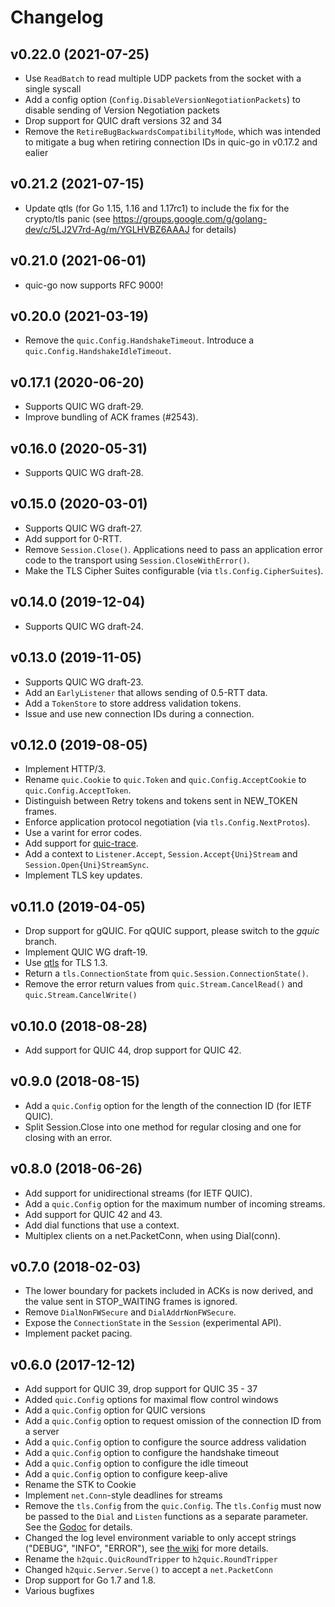 # Changelog

## v0.22.0 (2021-07-25)

- Use `ReadBatch` to read multiple UDP packets from the socket with a single syscall
- Add a config option (`Config.DisableVersionNegotiationPackets`) to disable sending of Version Negotiation packets
- Drop support for QUIC draft versions 32 and 34
- Remove the `RetireBugBackwardsCompatibilityMode`, which was intended to mitigate a bug when retiring connection IDs in quic-go in v0.17.2 and ealier

## v0.21.2 (2021-07-15)

- Update qtls (for Go 1.15, 1.16 and 1.17rc1) to include the fix for the crypto/tls panic (see https://groups.google.com/g/golang-dev/c/5LJ2V7rd-Ag/m/YGLHVBZ6AAAJ for details)

## v0.21.0 (2021-06-01)

- quic-go now supports RFC 9000!

## v0.20.0 (2021-03-19)

- Remove the `quic.Config.HandshakeTimeout`. Introduce a `quic.Config.HandshakeIdleTimeout`.

## v0.17.1 (2020-06-20)

- Supports QUIC WG draft-29.
- Improve bundling of ACK frames (#2543).

## v0.16.0 (2020-05-31)

- Supports QUIC WG draft-28.

## v0.15.0 (2020-03-01)

- Supports QUIC WG draft-27.
- Add support for 0-RTT.
- Remove `Session.Close()`. Applications need to pass an application error code to the transport using `Session.CloseWithError()`.
- Make the TLS Cipher Suites configurable (via `tls.Config.CipherSuites`).

## v0.14.0 (2019-12-04)

- Supports QUIC WG draft-24.

## v0.13.0 (2019-11-05)

- Supports QUIC WG draft-23.
- Add an `EarlyListener` that allows sending of 0.5-RTT data.
- Add a `TokenStore` to store address validation tokens.
- Issue and use new connection IDs during a connection.

## v0.12.0 (2019-08-05)

- Implement HTTP/3.
- Rename `quic.Cookie` to `quic.Token` and `quic.Config.AcceptCookie` to `quic.Config.AcceptToken`.
- Distinguish between Retry tokens and tokens sent in NEW_TOKEN frames.
- Enforce application protocol negotiation (via `tls.Config.NextProtos`).
- Use a varint for error codes.
- Add support for [quic-trace](https://github.com/google/quic-trace).
- Add a context to `Listener.Accept`, `Session.Accept{Uni}Stream` and `Session.Open{Uni}StreamSync`.
- Implement TLS key updates.

## v0.11.0 (2019-04-05)

- Drop support for gQUIC. For qQUIC support, please switch to the *gquic* branch.
- Implement QUIC WG draft-19.
- Use [qtls](https://github.com/marten-seemann/qtls) for TLS 1.3.
- Return a `tls.ConnectionState` from `quic.Session.ConnectionState()`.
- Remove the error return values from `quic.Stream.CancelRead()` and `quic.Stream.CancelWrite()`

## v0.10.0 (2018-08-28)

- Add support for QUIC 44, drop support for QUIC 42.

## v0.9.0 (2018-08-15)

- Add a `quic.Config` option for the length of the connection ID (for IETF QUIC).
- Split Session.Close into one method for regular closing and one for closing with an error.

## v0.8.0 (2018-06-26)

- Add support for unidirectional streams (for IETF QUIC).
- Add a `quic.Config` option for the maximum number of incoming streams.
- Add support for QUIC 42 and 43.
- Add dial functions that use a context.
- Multiplex clients on a net.PacketConn, when using Dial(conn).

## v0.7.0 (2018-02-03)

- The lower boundary for packets included in ACKs is now derived, and the value sent in STOP_WAITING frames is ignored.
- Remove `DialNonFWSecure` and `DialAddrNonFWSecure`.
- Expose the `ConnectionState` in the `Session` (experimental API).
- Implement packet pacing.

## v0.6.0 (2017-12-12)

- Add support for QUIC 39, drop support for QUIC 35 - 37
- Added `quic.Config` options for maximal flow control windows
- Add a `quic.Config` option for QUIC versions
- Add a `quic.Config` option to request omission of the connection ID from a server
- Add a `quic.Config` option to configure the source address validation
- Add a `quic.Config` option to configure the handshake timeout
- Add a `quic.Config` option to configure the idle timeout
- Add a `quic.Config` option to configure keep-alive
- Rename the STK to Cookie
- Implement `net.Conn`-style deadlines for streams
- Remove the `tls.Config` from the `quic.Config`. The `tls.Config` must now be passed to the `Dial` and `Listen` functions as a separate parameter. See the [Godoc](https://godoc.org/github.com/quic-go/quic-go) for details.
- Changed the log level environment variable to only accept strings ("DEBUG", "INFO", "ERROR"), see [the wiki](https://github.com/quic-go/quic-go/wiki/Logging) for more details.
- Rename the `h2quic.QuicRoundTripper` to `h2quic.RoundTripper`
- Changed `h2quic.Server.Serve()` to accept a `net.PacketConn`
- Drop support for Go 1.7 and 1.8.
- Various bugfixes
